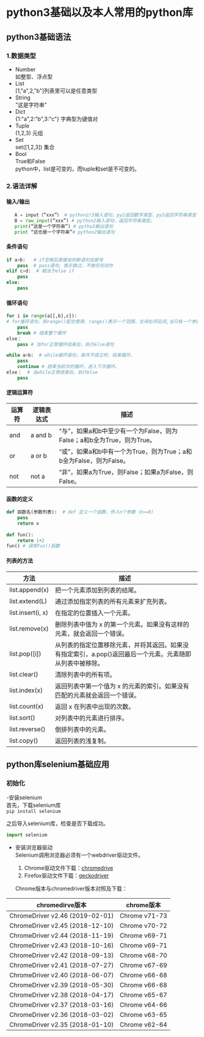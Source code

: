 python3基础以及本人常用的python库
====
## python3基础语法
### 1.数据类型
  - Number 
   <br>如整型、浮点型</br>
  - List
   <br>[1,"a",2,"b"]列表里可以是任意类型</br>
  - String
  <br>"这是字符串"</br>
  - Dict
  <br>{1:"a",2:"b",3:"c"} 字典型为键值对</br>
  - Tuple
  <br>(1,2,3) 元组</br>
  - Set
  <br>set([1,2,3]) 集合</br>
  - Bool
  <br>True和False</br>
python中，list是可变的，而tuple和set是不可变的。
### 2.语法详解
#### 输入/输出
 ```python
	A = input（“xxx”） # python2/3输入语句，py2返回数字类型，py3返回字符串类型
	B = raw_input(“xxx”) # python2输入语句，返回字符串类型。
	print(“这是一个字符串”) # pytho3输出语句
	print “这也是一个字符串”# python2输出语句
```

#### 条件语句
```python
if a>b:   # if空格后直接加判断语句加冒号
	pass  # pass语句，表示跳过，不做任何动作
elif c>d:  # 相当于else if
	pass
else:
	pass
```

#### 循环语句
```python
for i in range(a[[,b],c]): 
# for循环语句，和range()配合使用，range()表示一个范围，左闭右开区间,当只有一个参数a时，范围为0-(a-1);当有两个参数时，范围为a-(b-1); 当有三个参数时，范围为a-(b-1)，步长为c;
	pass
	break # 结束整个循环
else：
	pass # 当for正常循环结束后，执行else语句

while a>b:  # while循环语句，条件不成立时，结束循环。
	pass
	continue # 结束当前次的循环，进入下次循环。
else：  # 当while正常结束后，执行else
	pass
```
#### 逻辑运算符
	
运算符 | 逻辑表达式 | 描述
---- | ---- | ----
and | a and b | “与”，如果a和b中至少有一个为False，则为False；a和b全为True，则为True。
or | a or b |“或”，如果a和b中有一个为True，则为True；a和b全为False，则为False。
not | not a | “非”，如果a为True，则False；如果a为False，则False。

#### 函数的定义
```python
def 函数名(参数列表):  # def 定义一个函数，传入n个参数（n>=0）
	pass
	return x
	
def fun():
	return 1+2
fun() # 调用fun()函数
```
 #### 列表的方法
方法 | 描述
---- | ---- 
list.append(x)	|把一个元素添加到列表的结尾。 
list.extend(L)	|通过添加指定列表的所有元素来扩充列表。
list.insert(i, x)|在指定的位置插入一个元素。
list.remove(x)	|删除列表中值为 x 的第一个元素。如果没有这样的元素，就会返回一个错误。
list.pop([i])	|从列表的指定位置移除元素，并将其返回。如果没有指定索引，a.pop()返回最后一个元素。元素随即从列表中被移除。
list.clear()	| 清除列表中的所有项。
list.index(x)	| 返回列表中第一个值为 x 的元素的索引。如果没有匹配的元素就会返回一个错误。
list.count(x)	| 返回 x 在列表中出现的次数。
list.sort()	 | 对列表中的元素进行排序。
list.reverse() |倒排列表中的元素。
list.copy()	| 返回列表的浅复制。



## python库selenium基础应用
### 初始化
-安装selenium<br>
首先，下载selenium库<br>
```pip install selenium```<br>

之后导入selenium库，检查是否下载成功。
```python
import selenium
```

- 安装浏览器驱动<br>
    Selenium调用浏览器必须有一个webdriver驱动文件。
    1. Chrome驱动文件下载：[chromedrive](https://chromedriver.storage.googleapis.com/index.html?path=2.35/)
    2. Firefox驱动文件下载：[geckodriver](https://github.com/mozilla/geckodriver/releases)
    
   Chrome版本与chromedriver版本对照及下载：
   

chromedirve版本|chrome版本
----|----
ChromeDriver v2.46 (2019-02-01) | Chrome v71-73
ChromeDriver v2.45 (2018-12-10) | Chrome v70-72
ChromeDriver v2.44 (2018-11-19) | Chrome v69-71
ChromeDriver v2.43 (2018-10-16) | Chrome v69-71
ChromeDriver v2.42 (2018-09-13) | Chrome v68-70
ChromeDriver v2.41 (2018-07-27) | Chrome v67-69
ChromeDriver v2.40 (2018-06-07) | Chrome v66-68
ChromeDriver v2.39 (2018-05-30) | Chrome v66-68
ChromeDriver v2.38 (2018-04-17) | Chrome v65-67
ChromeDriver v2.37 (2018-03-16) | Chrome v64-66
ChromeDriver v2.36 (2018-03-02) | Chrome v63-65
ChromeDriver v2.35 (2018-01-10) | Chrome v62-64
